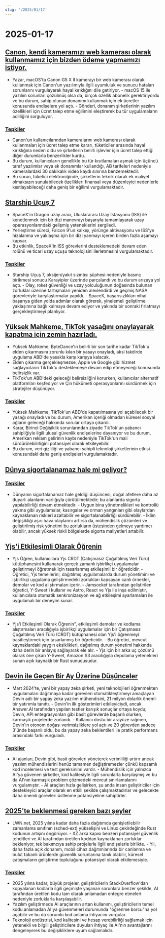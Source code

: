 ```yaml
---
slug: '/2025/01/17'
---
```


# 2025-01-17

## [Canon, kendi kameramızı web kamerası olarak kullanmamız için bizden ödeme yapmamızı istiyor.](https://romanzipp.com/blog/no-you-cant-use-your-6299-canon-camera-as-a-webcam)

- Yazar, macOS'ta Canon G5 X II kamerayı bir web kamerası olarak kullanmak için Canon'un yazılımıyla ilgili uyumluluk ve sunucu hataları sorunlarını vurgulayarak hayal kırıklığını dile getiriyor. - macOS 15 ile yazılım sorunları çözülmüş olsa da, birçok özellik abonelik gerektiriyordu ve bu durum, sahip olunan donanımı kullanmak için ek ücretler konusunda endişelere yol açtı. - Gönderi, donanım şirketlerinin yazılım özellikleri için ücret talep etme eğilimini eleştirerek bu tür uygulamaların adilliğini sorguluyor.

### [Tepkiler](https://news.ycombinator.com/item?id=42735393)

- Canon'un kullanıcılarından kameralarını web kamerası olarak kullanmaları için ücret talep etme kararı, tüketiciler arasında hayal kırıklığına neden oldu ve şirketlerin belirli işlevler için ücret talep ettiği diğer durumlarla benzerlikler kurdu.
- Bu durum, kullanıcıların genellikle bu tür kısıtlamaları aşmak için üçüncü taraf yazılımlar veya ek donanımlar kullandığı, AB tarifeleri nedeniyle kameralardaki 30 dakikalık video kaydı sınırına benzemektedir.
- Bu sorun, tüketici elektroniğinde, şirketlerin teknik olarak ek maliyet olmaksızın sunulabilecek özellikleri finansal veya düzenleyici nedenlerle kısıtlayabileceği daha geniş bir eğilimi vurgulamaktadır.

## [Starship Uçuş 7](https://www.spacex.com/launches/mission/?missionId=starship-flight-7?submit)

- SpaceX'in Dragon uzay aracı, Uluslararası Uzay İstasyonu (ISS) ile kenetlenmek için bir dizi manevrayı başarıyla tamamlayarak uzay operasyonlarındaki gelişmiş yeteneklerini sergiledi.
- Yerleştirme süreci, Falcon 9'un kalkışı, yörünge aktivasyonu ve ISS'ye hizalanma ve yaklaşma için bir dizi yanmayı içeren birden fazla aşamayı kapsar.
- Bu etkinlik, SpaceX'in ISS görevlerini desteklemedeki devam eden rolünü ve ticari uzay uçuşu teknolojisini ilerletmesini vurgulamaktadır.

### [Tepkiler](https://news.ycombinator.com/item?id=42731091)

- Starship Uçuş 7, oksijen/yakıt sızıntısı şüphesi nedeniyle basınç birikmesi sonucu Karayipler üzerinde parçalandı ve bu durum arızaya yol açtı. - Olay, roket güvenliği ve uzay yolculuğunun doğasında bulunan zorluklar üzerine tartışmaları yeniden alevlendirdi ve geçmiş NASA görevleriyle karşılaştırmalar yapıldı. - SpaceX, başarısızlıkları nihai başarıya giden yolda adımlar olarak görerek, yinelemeli geliştirme yaklaşımına bağlı kalmaya devam ediyor ve yakında bir sonraki fırlatmayı gerçekleştirmeyi planlıyor.

## [Yüksek Mahkeme, TikTok yasağını onaylayarak kapatma için zemin hazırladı.](https://www.cnbc.com/2025/01/17/supreme-court-rules-to-uphold-tiktok-ban.html)

- Yüksek Mahkeme, ByteDance'in belirli bir son tarihe kadar TikTok'u elden çıkarmasını zorunlu kılan bir yasayı onayladı, aksi takdirde uygulama ABD'de yasakla karşı karşıya kalacak.
- Elden çıkarma gerçekleşmezse, Apple ve Google gibi hizmet sağlayıcıların TikTok'u desteklemeye devam edip etmeyeceği konusunda belirsizlik var.
- TikTok'un ABD'deki geleceği belirsizliğini korurken, kullanıcılar alternatif platformları keşfediyor ve Çin hükümeti operasyonlarını sürdürmek için stratejiler düşünüyor.

### [Tepkiler](https://news.ycombinator.com/item?id=42738464)

- Yüksek Mahkeme, TikTok'un ABD'de kapatılmasına yol açabilecek bir yasağı onayladı ve bu durum, Amerikan içeriği olmadan küresel sosyal ağların geleceği hakkında sorular ortaya çıkardı.
- Karar, Birinci Değişiklik sorunlarından ziyade TikTok'un yabancı sahipliğiyle ilgili ulusal güvenlik endişelerine dayanıyor ve bu durum, Amerikan reklam gelirinin kaybı nedeniyle TikTok'un mali sürdürülebilirliğini potansiyel olarak etkileyebilir.
- Bu durum, veri gizliliği ve yabancı sahipli teknoloji şirketlerinin etkisi konusundaki daha geniş endişeleri vurgulamaktadır.

## [Dünya sigortalanamaz hale mi geliyor?](https://charleshughsmith.substack.com/p/is-the-world-becoming-uninsurable)

### [Tepkiler](https://news.ycombinator.com/item?id=42732728)

- Dünyanın sigortalanamaz hale geldiği düşüncesi, doğal afetlere daha az duyarlı alanların varlığıyla çürütülmektedir; bu alanlarda sigorta yapılabilirliği devam etmektedir. - Uygun bina yönetmelikleri ve kontrollü yakma gibi uygulamalar, kasırgalar ve orman yangınları gibi olaylardan kaynaklanan riskleri azaltabilir ve sigortalanabilirliği sürdürebilir. - İklim değişikliği aşırı hava olaylarını artırsa da, mühendislik çözümleri ve geliştirilmiş risk yönetimi bu zorlukların üstesinden gelmeye yardımcı olabilir, ancak yüksek riskli bölgelerde sigorta maliyetleri artabilir.

## [Yjs'i Etkileşimli Olarak Öğrenin](https://learn.yjs.dev/)

- Yjs Öğren, kullanıcılara Yjs CRDT (Çatışmasız Çoğaltılmış Veri Türü) kütüphanesini kullanarak gerçek zamanlı işbirlikçi uygulamalar geliştirmeyi öğretmek için tasarlanmış etkileşimli bir öğreticidir. - Öğretici, Yjs temellerini, dağıtılmış uygulamalarda durum yönetimini ve işbirlikçi uygulama geliştirmedeki zorlukları kapsayan canlı örnekler, demolar ve kod alıştırmaları içerir. - Jamsocket tarafından geliştirilen öğretici, Y-Sweet'i kullanır ve Astro, React ve Yjs ile inşa edilmiştir, kullanıcılara otomatik senkronizasyon ve ağ etkileşimi ayarlamaları ile uygulamalı bir deneyim sunar.

### [Tepkiler](https://news.ycombinator.com/item?id=42731582)

- Yjs'i Etkileşimli Olarak Öğrenin", etkileşimli demolar ve kodlama alıştırmaları aracılığıyla işbirlikçi uygulamalar için bir Çatışmasız Çoğaltılmış Veri Türü (CRDT) kütüphanesi olan Yjs'i öğrenmeyi basitleştirmek için tasarlanmış bir öğreticidir. - Bu öğretici, mevcut kaynaklardaki yaygın eksiklikleri, dağıtılmış durum yönetimi hakkında daha derin bir anlayış sağlayarak ele alır. - Yjs için bir arka uç çözümü olarak öne çıkan Y-Sweet, Amazon S3 aracılığıyla depolama yetenekleri sunan açık kaynaklı bir Rust sunucusudur.

## [Devin ile Geçen Bir Ay Üzerine Düşünceler](https://www.answer.ai/posts/2025-01-08-devin.html)

- Mart 2024'te, yeni bir yapay zeka şirketi, yeni teknolojileri öğrenmekten uygulamaları dağıtmaya kadar görevleri otomatikleştirmeyi amaçlayan Devin adlı bir yapay zeka yazılım mühendisini, 21 milyon dolarlık önemli bir yatırımla tanıttı. - Devin'in ilk gösterimleri etkileyiciydi, ancak Answer.AI tarafından yapılan testler karışık sonuçlar ortaya koydu; Devin, API entegrasyonları gibi basit görevlerde başarılı olurken, karmaşık projelerde zorlandı. - Kullanıcı dostu bir arayüze rağmen, Devin'in otonom doğası verimsizliklere yol açtı ve 20 görevden sadece 3'ünde başarılı oldu, bu da yapay zeka beklentileri ile pratik performans arasındaki farkı vurguladı.

### [Tepkiler](https://news.ycombinator.com/item?id=42734681)

- AI ajanları, Devin gibi, basit görevleri yöneterek verimliliği artırır ancak yazılım mühendislerini henüz tamamen değiştiremezler çünkü kapsamlı kod incelemesi ve test gereksinimi vardır. - Mühendislik için yalnızca AI'ya güvenen şirketler, kod kalitesiyle ilgili sorunlarla karşılaşmış ve bu da AI'nın karmaşık problem çözmedeki mevcut sınırlamalarını vurgulamıştır. - AI araçları hızla gelişirken, şu anda insan geliştiriciler için destekleyici araçlar olarak en etkili şekilde çalışmaktadırlar ve gelecekte daha önemli görevleri üstlenme potansiyeline sahiptirler.

## [2025'te beklenmesi gereken bazı şeyler](https://lwn.net/Articles/1003780/)

- LWN.net, 2025 yılına kadar daha fazla dağıtımda genişletilebilir zamanlama sınıfının (sched-ext) yükselişini ve Linux çekirdeğinde Rust kodunun artışını öngörüyor. - XZ arka kapısı benzeri potansiyel güvenlik tehditleri ve AI tarafından üretilen koddan kaynaklanan zorluklar bekleniyor, tek bakımcıya sahip projelerle ilgili endişelerle birlikte. - Yıl, daha fazla açık donanım, mobil cihaz dağıtımlarında bir canlanma ve bulut tabanlı ürünlerde güvenlik sorunlarına tanık olabilir, küresel çatışmaların geliştirme topluluğunu potansiyel olarak etkilemesiyle.

### [Tepkiler](https://news.ycombinator.com/item?id=42731962)

- 2025 yılına kadar, büyük projeler, geliştiricilerin StackOverflow'dan kopyalanan kodlarla ilgili geçmişte yaşanan sorunlara benzer şekilde, AI tarafından üretilen kodu tam olarak anlamadan entegre etmeleri nedeniyle zorluklarla karşılaşabilir.
- Yazılım geliştirmede AI araçlarının artan kullanımı, geliştiricilerin temel kodu anlamadan AI'ya güvenmeleri durumunda "öğrenme borcu"na yol açabilir ve bu da sorumlu kod anlama ihtiyacını vurgular.
- Teknoloji endüstrisi, kod kalitesini ve hesap verebilirliği sağlamak için yetenekli ve bilgili geliştiricilere duyulan ihtiyaç ile AI'nın avantajlarını dengeleyerek bu değişikliklere uyum sağlamalıdır.

<head>
  <meta property="og:title" content="Canon, kendi kameramızı web kamerası olarak kullanmamız için bizden ödeme yapmamızı istiyor." />
  <meta property="og:type" content="website" />
  <meta property="og:image" content="https://og.cho.sh/api/og/?title=Canon%2C%20kendi%20kameram%C4%B1z%C4%B1%20web%20kameras%C4%B1%20olarak%20kullanmam%C4%B1z%20i%C3%A7in%20bizden%20%C3%B6deme%20yapmam%C4%B1z%C4%B1%20istiyor.&subheading=17%20Ocak%202025%20Cuma%3A%20Hacker%20Haber%20%C3%96zeti" />
</head>
